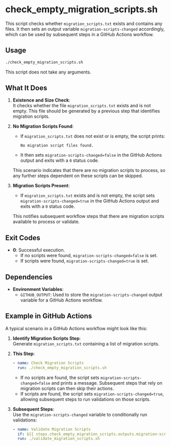 # check_empty_migration_scripts.sh

This script checks whether `migration_scripts.txt` exists and contains any files. It then sets an output variable `migration-scripts-changed` accordingly, which can be used by subsequent steps in a GitHub Actions workflow.

## Usage

```bash
./check_empty_migration_scripts.sh
```

This script does not take any arguments.

## What It Does

1. **Existence and Size Check**:  
   It checks whether the file `migration_scripts.txt` exists and is not empty. This file should be generated by a previous step that identifies migration scripts.

2. **No Migration Scripts Found**:  
   - If `migration_scripts.txt` does not exist or is empty, the script prints:
     ```
     No migration script files found.
     ```
   - It then sets `migration-scripts-changed=false` in the GitHub Actions output and exits with a `0` status code.
   
   This scenario indicates that there are no migration scripts to process, so any further steps dependent on these scripts can be skipped.

3. **Migration Scripts Present**:
   - If `migration_scripts.txt` exists and is not empty, the script sets `migration-scripts-changed=true` in the GitHub Actions output and exits with a `0` status code.
   
   This notifies subsequent workflow steps that there are migration scripts available to process or validate.

## Exit Codes

- **0**: Successful execution.  
  - If no scripts were found, `migration-scripts-changed=false` is set.
  - If scripts were found, `migration-scripts-changed=true` is set.

## Dependencies

- **Environment Variables**:  
  - `GITHUB_OUTPUT`: Used to store the `migration-scripts-changed` output variable for a GitHub Actions workflow.

## Example in GitHub Actions

A typical scenario in a GitHub Actions workflow might look like this:

1. **Identify Migration Scripts Step**:  
   Generate `migration_scripts.txt` containing a list of migration scripts.

2. **This Step**:  
   ```yaml
   - name: Check Migration Scripts
     run: ./check_empty_migration_scripts.sh
   ```

   - If no scripts are found, the script sets `migration-scripts-changed=false` and prints a message. Subsequent steps that rely on migration scripts can then skip their actions.
   - If scripts are found, the script sets `migration-scripts-changed=true`, allowing subsequent steps to run validations on those scripts.

3. **Subsequent Steps**:  
   Use the `migration-scripts-changed` variable to conditionally run validations:
   ```yaml
   - name: Validate Migration Scripts
     if: ${{ steps.check_empty_migration_scripts.outputs.migration-scripts-changed == 'true' }}
     run: ./validate_migration_scripts.sh
   ```